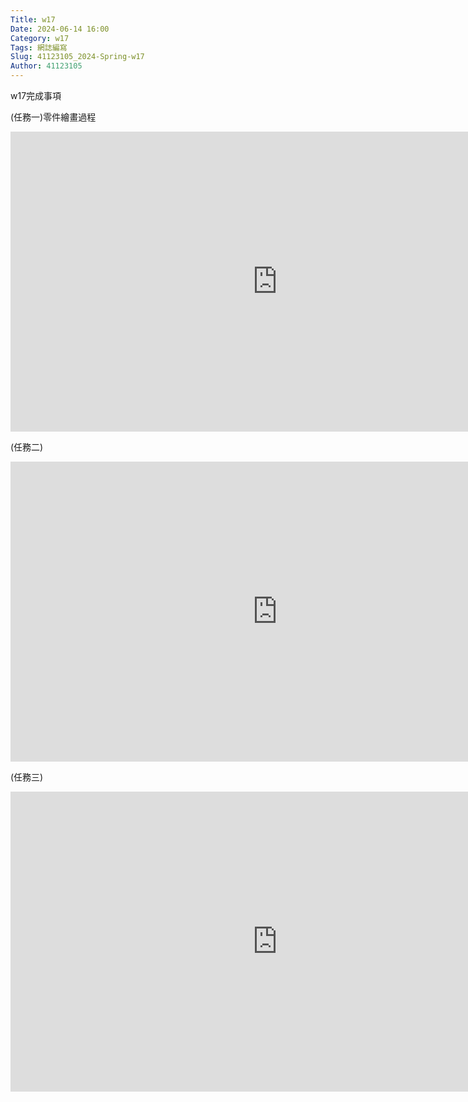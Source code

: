 ```yaml
---
Title: w17
Date: 2024-06-14 16:00
Category: w17
Tags: 網誌編寫
Slug: 41123105_2024-Spring-w17
Author: 41123105
---
```


w17完成事項

<!-- PELICAN_END_SUMMARY -->

(任務一)零件繪畫過程

<iframe width="853" height="480" src="https://www.youtube.com/embed/Fkzp5wWl1L4" title="cd2024 協同產品設計實習期末實習評量項目一, 學號 41123105" frameborder="0" allow="accelerometer; autoplay; clipboard-write; encrypted-media; gyroscope; picture-in-picture; web-share" referrerpolicy="strict-origin-when-cross-origin" allowfullscreen></iframe>

(任務二)

<iframe width="853" height="480" src="https://www.youtube.com/embed/w9MFuubhpsE" title="cd2024 協同產品設計實習期末實習評量項目二, 學號 41123105" frameborder="0" allow="accelerometer; autoplay; clipboard-write; encrypted-media; gyroscope; picture-in-picture; web-share" referrerpolicy="strict-origin-when-cross-origin" allowfullscreen></iframe>

(任務三)

<iframe width="853" height="480" src="https://www.youtube.com/embed/qgTu0lXpNCE" title="cd2024 協同產品設計實習期末實習評量項目三, 學號41123105" frameborder="0" allow="accelerometer; autoplay; clipboard-write; encrypted-media; gyroscope; picture-in-picture; web-share" referrerpolicy="strict-origin-when-cross-origin" allowfullscreen></iframe>

